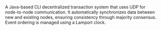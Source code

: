 A Java-based CLI decentralized transaction system that uses UDP for node-to-node communication.
It automatically synchronizes data between new and existing nodes, ensuring consistency through majority consensus.
Event ordering is managed using a Lamport clock.
